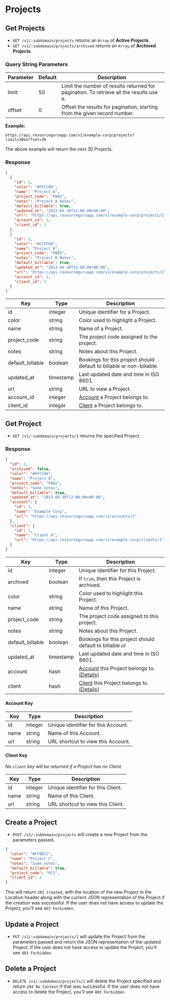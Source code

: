# Projects

## Get Projects

* `GET /v1/:subdomain/projects` returns an `Array` of **Active Projects**.
* `GET /v1/:subdomain/projects/archived` returns an `Array` of **Archived Projects**.

### Query String Parameters

| Parameter | Default | Description |
|-----------|---------|-------------|
| limit | 50 | Limit the number of results returned for pagination. To retrieve all the results use `0`. |
| offset | 0 | Offset the results for pagination, starting from the given record number. |

**Example:**

```
https://api.resourceguruapp.com/v1/example-corp/projects?limit=30&offset=30
```

The above example will return the next 30 Projects.

### Response

```json
[
  {
    "id": 1,
    "color": "#FFCC00",
    "name": "Project A",
    "project_code": "PA02",
    "notes": "Project A Notes",
    "default_billable": true,
    "updated_at": "2013-04-30T12:00:00+00:00",
    "url": "https://api.resourceguruapp.com/v1/example-corp/projects/1",
    "account_id": 1,
    "client_id": 1
  },
  {
    "id": 2,
    "color": "#CCFF00",
    "name": "Project B",
    "project_code": "PB05",
    "notes": "Project B Notes",
    "default_billable": true,
    "updated_at": "2013-04-30T12:00:00+00:00",
    "url": "https://api.resourceguruapp.com/v1/example-corp/projects/2",
    "account_id": 1,
    "client_id": 1
  }
]
```

| Key | Type | Description |
|-----|------|-------------|
| id | integer | Unique identifier for a Project. |
| color | string | Color used to highlight a Project. |
| name | string | Name of a Project. |
| project_code | string | The project code assigned to the project. |
| notes | string | Notes about this Project. |
| default_billable | boolean | Bookings for this project should default to billable or non-billable. |
| updated_at | timestamp | Last updated date and time in ISO 8601. |
| url | string | URL to view a Project. |
| account_id | integer | [Account] a Project belongs to. |
| client_id | integer | [Client] a Project belongs to. |

## Get Project

* `GET /v1/:subdomain/projects/1` returns the specified Project.

### Response

```json
{
  "id": 1,
  "archived": false,
  "color": "#FFCC00",
  "name": "Project A",
  "project_code": "PA02",
  "notes": "Some notes",
  "default_billable": true,
  "updated_at": "2013-04-30T12:00:00+00:00",
  "account": {
    "id": 1,
    "name": "Example Corp",
    "url": "https://api.resourceguruapp.com/v1/accounts/1"
  },
  "client": {
    "id": 1,
    "name": "Client A",
    "url": "https://api.resourceguruapp.com/v1/example-corp/clients/1"
  }
}
```

| Key | Type | Description |
|-----|------|-------------|
| id | integer | Unique identifier for this Project. |
| archived | boolean | If `true`, then this Project is archived. |
| color | string | Color used to highlight this Project. |
| name | string | Name of this Project. |
| project_code | string | The project code assigned to this project. |
| notes | string | Notes about this Project. |
| default_billable | boolean | Bookings for this project should default to billable or |  |non-billable. |
| updated_at | timestamp | Last updated date and time in ISO 8601. |
| account | hash | [Account] this Project belongs to. [(Details)](#account-key) |
| client | hash | [Client] this Project belongs to. [(Details)](#client-key) |

#### Account Key

| Key | Type | Description |
|-----|------|-------------|
| id | integer | Unique identifier for this Account. |
| name | string | Name of this Account. |
| url | string | URL shortcut to view this Account. |

#### Client Key

*No `client` key will be returned if a Project has no Client.*

| Key | Type | Description |
|-----|------|-------------|
| id | integer | Unique identifier for this Client. |
| name | string | Name of this Client. |
| url | string | URL shortcut to view this Client. |

[Account]: ../endpoints/accounts.md "Account Documentation"
[Client]: ../endpoints/clients.md "Client Documentation"

## Create a Project

* `POST /v1/:subdomain/projects` will create a new Project from the parameters passed.

```json
{
  "color": "#FF00CC",
  "name": "Project C",
  "notes": "Some notes",
  "default_billable": true,
  "project_code": "PC1",
  "client_id": 1
}
```

This will return `201 Created`, with the location of the new Project in the Location header
along with the current JSON representation of the Project if the creation was successful.
If the user does not have access to update the Project, you'll see `403 Forbidden`.

## Update a Project

* `PUT /v1/:subdomain/projects/1` will update the Project from the parameters passed and return
the JSON representation of the updated Project. If the user does not have access to update
the Project, you'll see `403 Forbidden`.

## Delete a Project

* `DELETE /v1/:subdomain/projects/1` will delete the Project specified and return `204 No Content`
if that was successful. If the user does not have access to delete the Project, you'll see `403 Forbidden`.

